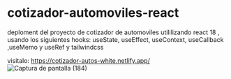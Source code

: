 # cotizador-automoviles-react
deploment del proyecto de cotizador de automoviles utililizando react 18 , usando los siguientes hooks: useState, useEffect, useContext, useCallback ,useMemo y useRef y tailwindcss

visitalo: https://cotizador-autos-white.netlify.app/
![Captura de pantalla (184)](https://user-images.githubusercontent.com/91045865/179612313-22ce9f85-38b1-4459-9087-86a2ece0188c.png)
